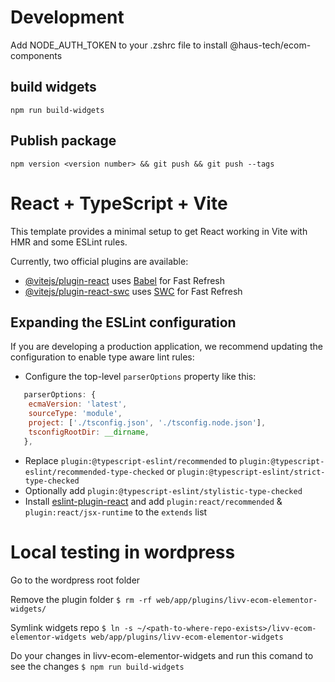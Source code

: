 # Development

Add NODE_AUTH_TOKEN to your .zshrc file to install @haus-tech/ecom-components

## build widgets

`npm run build-widgets`

## Publish package

`npm version <version number> && git push && git push --tags`

# React + TypeScript + Vite

This template provides a minimal setup to get React working in Vite with HMR and some ESLint rules.

Currently, two official plugins are available:

- [@vitejs/plugin-react](https://github.com/vitejs/vite-plugin-react/blob/main/packages/plugin-react/README.md) uses [Babel](https://babeljs.io/) for Fast Refresh
- [@vitejs/plugin-react-swc](https://github.com/vitejs/vite-plugin-react-swc) uses [SWC](https://swc.rs/) for Fast Refresh

## Expanding the ESLint configuration

If you are developing a production application, we recommend updating the configuration to enable type aware lint rules:

- Configure the top-level `parserOptions` property like this:

```js
   parserOptions: {
    ecmaVersion: 'latest',
    sourceType: 'module',
    project: ['./tsconfig.json', './tsconfig.node.json'],
    tsconfigRootDir: __dirname,
   },
```

- Replace `plugin:@typescript-eslint/recommended` to `plugin:@typescript-eslint/recommended-type-checked` or `plugin:@typescript-eslint/strict-type-checked`
- Optionally add `plugin:@typescript-eslint/stylistic-type-checked`
- Install [eslint-plugin-react](https://github.com/jsx-eslint/eslint-plugin-react) and add `plugin:react/recommended` & `plugin:react/jsx-runtime` to the `extends` list

# Local testing in wordpress
Go to the wordpress root folder

Remove the plugin folder
`$ rm -rf web/app/plugins/livv-ecom-elementor-widgets/`

Symlink widgets repo
`$ ln -s ~/<path-to-where-repo-exists>/livv-ecom-elementor-widgets web/app/plugins/livv-ecom-elementor-widgets`

Do your changes in livv-ecom-elementor-widgets and run this comand to see the changes
`$ npm run build-widgets`
